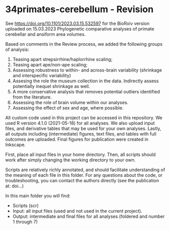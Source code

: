 # 34primates-cerebellum - Revision
See https://doi.org/10.1101/2023.03.15.532597 for the BioRxiv version uploaded on 15.03.2023
Phylogenetic comparative analyses of primate cerebellar and ansiform area volumes.

Based on comments in the Review process, we added the following groups of analysis:
1. Teasing apart strepsirrhine/haplorrhine scaling;
2. Teasing apart ape/non-ape scaling;
3. Assessing robustness to within- and across-brain variability (shrinkage and interspecific variability)
4. Assesing the role the museum collection in the data. Indirectly assess potentially inequel shrinkage as well.
5. A more conservative analysis that removes potential outliers identified from the literature.
6. Assessing the role of brain volume within our analyses.
7. Assessing the effect of sex and age, where possible.

All custom code used in this project can be accessed in this repository. We used R version 4.1.0 (2021-05-18) for all analyses. 
We also upload input files, and derivative tables that may be used for your own analyses.
Lastly, all outputs including (intermediate) figures, text files, and tables with full outcomes are uploaded. 
Final figures for publication were created in Inkscape.

First, place all input files in your home directory. Then, all scripts should work after simply changing the working directory to your own.


Scripts are relatively richly annotated, and should facilitate understanding of the meaning of each file in this folder.
For any questions about the code, or troubleshooting, you can contact the authors directly (see the publication at: doi...)

In this main folder you will find:
- Scripts (scr)
- Input: all input files (used and not used in the current project).
- Output: intermediate and final files for all analyses (foldered and number 1 through 7)
